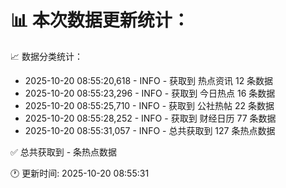 📊 本次数据更新统计：
==========================

📈 数据分类统计：
- 2025-10-20 08:55:20,618 - INFO - 获取到 热点资讯 12 条数据
- 2025-10-20 08:55:23,296 - INFO - 获取到 今日热点 16 条数据
- 2025-10-20 08:55:25,710 - INFO - 获取到 公社热帖 22 条数据
- 2025-10-20 08:55:28,252 - INFO - 获取到 财经日历 77 条数据
- 2025-10-20 08:55:31,057 - INFO - 总共获取到 127 条热点数据

✅ 总共获取到 - 条热点数据

🕐 更新时间: 2025-10-20 08:55:31
